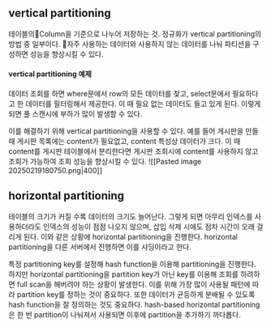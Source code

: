 ## vertical partitioning
테이블의Column을 기준으로 나누어 저장하는 것.
정규화가 vertical partitioning의 방법 중 일부이다.
자주 사용하는 데이터와 사용하지 않는 데이터를 나눠 파티션을 구성하면 성능을 향상시킬 수 있다.
#### vertical partitioning 예제
데이터 조회를 하면 where문에서 row의 모든 데이터를 찾고, 
select문에서 필요하다고 한 데이터를 필터링해서 제공한다.
이 때 필요 없는 데이터도 들고 있게 된다.
이렇게 되면 풀 스캔시에 부하가 많이 발생할 수 있다.

이를 해결하기 위해 vertical partitioning을 사용할 수 있다. 
예를 들어 게시판을 만들 때 게시판 목록에는 content가 필요없고, content 특성상 데이터가 크다.
이 때 content를 게시판 테이블에서 분리한다면 게시판 조회시에 content를 사용하지 않고 조회가 가능하여 조회 성능을 향상시킬 수 있다.
![[Pasted image 20250219180750.png|400]]
## horizontal partitioning
테이블의 크기가 커질 수록 데이터의 크기도 늘어난다. 그렇게 되면 아무리 인덱스를 사용하더라도 인덱스의 성능이 점점 나오지 않으며, 삽입 삭제 시에도 점차 시간이 오래 걸리게 된다. 이와 같은 상황에 horizontal partitioning을 진행한다.
horizontal partitioning을 다른 서버에서 진행하면 이를 샤딩이라고 한다.

특정 partitioning key를 설정해 hash function을 이용해 partitioning을 진행한다. 하지만 horizontal partitioning을 partition key가 아닌 key를 이용해 조회를 하려하면 full scan을 해버려야 하는 상황이 발생한다.
이를 위해 가장 많이 사용될 패턴에 따라 partition key를 정하는 것이 중요하다.
또한 데이터가 균등하게 분배될 수 있도록 hash function을 잘 정의하는 것도 중요하다.
hash-based horizontal partitioning은 한 번 partition이 나눠져서 사용되면 이후에 partition을 추가하기 까다롭다.